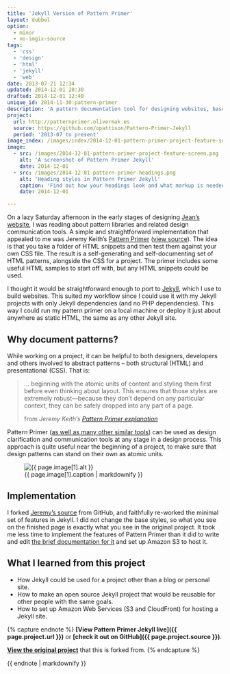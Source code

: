 ```yaml
---
title: 'Jekyll Version of Pattern Primer'
layout: dubbel
option:
  - minor
  - no-imgix-source
tags:
  - 'css'
  - 'design'
  - 'html'
  - 'jekyll'
  - 'web'
date: 2013-07-21 12:34
updated: 2014-12-01 20:30
drafted: 2014-12-01 12:40
unique_id: 2014-11-30:pattern-primer
description: 'A pattern documentation tool for designing websites, based on Jeremy Keith’s Pattern Primer.'
project:
  url: http://patternprimer.olivermak.es
  source: https://github.com/opattison/Pattern-Primer-Jekyll
  period: '2013-07 to present'
image_index: /images/index/2014-12-01-pattern-primer-project-feature-screen.png
image:
  - src: /images/2014-12-01-pattern-primer-project-feature-screen.png
    alt: 'A screenshot of Pattern Primer Jekyll'
    date: 2014-12-01
  - src: /images/2014-12-01-pattern-primer-headings.png
    alt: 'Heading styles in Pattern Primer Jekyll'
    caption: 'Find out how your headings look and what markup is needed for them with a primer.'
    date: 2014-12-01

---
```


On a lazy Saturday afternoon in the early stages of designing [Jean’s website](http://jeancflanagan.com), I was reading about pattern libraries and related design communication tools. A simple and straightforward implementation that appealed to me was Jeremy Keith’s [Pattern Primer](http://patternprimer.adactio.com) ([view source](https://github.com/adactio/Pattern-Primer)). The idea is that you take a folder of HTML snippets and then test them against your own CSS file. The result is a self-generating and self-documenting set of HTML patterns, alongside the CSS for a project. The primer includes some useful HTML samples to start off with, but any HTML snippets could be used.

I thought it would be straightforward enough to port to [Jekyll](http://jekyllrb.com), which I use to build websites. This suited my workflow since I could use it with my Jekyll projects with only Jekyll dependencies (and no PHP dependencies). This way I could run my pattern primer on a local machine or deploy it just about anywhere as static HTML, the same as any other Jekyll site.

## Why document patterns?

While working on a project, it can be helpful to both designers, developers and others involved to abstract patterns – both structural (HTML) and presentational (CSS). That is:

<blockquote>
  … beginning with the atomic units of content and styling them first before even thinking about layout. This ensures that those styles are extremely robust—because they don’t depend on any particular context, they can be safely dropped into any part of a page.</p>
  <footer>
    from <cite>Jeremy Keith’s <a href="https://adactio.com/journal/5028">Pattern Primer explanation</a></cite>
  </footer>
</blockquote>

Pattern Primer ([as well as many other similar tools](http://styleguides.io/tools.html)) can be used as design clarification and communication tools at any stage in a design process. This approach is quite useful near the beginning of a project, to make sure that design patterns can stand on their own as atomic units.

<figure class="image--narrow screenshot">
  <img
    src="{{ page.image[1].src | imgix_url: w: 720, q: 50 }}"
    alt="{{ page.image[1].alt }}"
  >
  <figcaption>{{ page.image[1].caption | markdownify }}</figcaption>
</figure>

## Implementation

I forked [Jeremy’s source](https://github.com/adactio/Pattern-Primer) from GitHub, and faithfully re-worked the minimal set of features in Jekyll. I did not change the base styles, so what you see on the finished page is exactly what you see in the original project. It took me less time to implement the features of Pattern Primer than it did to write and edit [the brief documentation for it](https://github.com/opattison/Pattern-Primer-Jekyll) and set up Amazon S3 to host it.

## What I learned from this project

- How Jekyll could be used for a project other than a blog or personal site.
- How to make an open source Jekyll project that would be reusable for other people with the same goals.
- How to set up Amazon Web Services (S3 and CloudFront) for hosting a Jekyll site.

{% capture endnote %}
**[View Pattern Primer Jekyll live]({{ page.project.url }})** or **[check it out on GitHub]({{ page.project.source }})**.

**[View the original project](https://github.com/adactio/Pattern-Primer)** that this is forked from.
{% endcapture %}

<aside class="endnote">
{{ endnote | markdownify }}
</aside>
